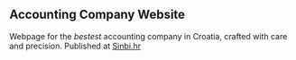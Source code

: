 ## Accounting Company Website ##

Webpage for the _bestest_ accounting company in Croatia, crafted with care and precision.
Published at [Sinbi.hr](https://sinbi.hr) 

